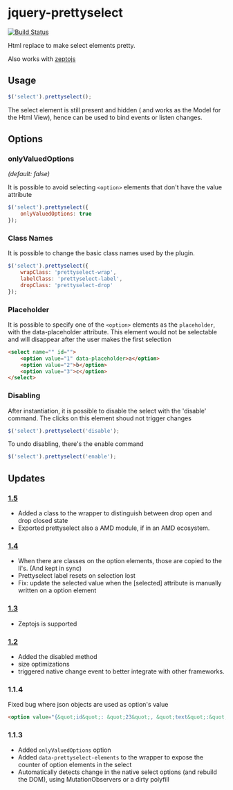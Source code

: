 jquery-prettyselect
============

[![Build Status](https://travis-ci.org/kajyr/jquery-prettyselect.svg?branch=master)](https://travis-ci.org/kajyr/jquery-prettyselect)

Html replace to make select elements pretty.

Also works with [zeptojs](http://zeptojs.com/)


## Usage
```javascript
$('select').prettyselect();
```

The select element is still present and hidden ( and works as the Model for the Html View), hence can be used to bind events or listen changes.

## Options

### onlyValuedOptions

_(default: false)_

It is possible to avoid selecting ```<option>``` elements that don't have the value attribute 

```javascript
$('select').prettyselect({
	onlyValuedOptions: true
});
```

### Class Names

It is possible to change the basic class names used by the plugin.

```javascript
$('select').prettyselect({
	wrapClass: 'prettyselect-wrap',
	labelClass: 'prettyselect-label',
	dropClass: 'prettyselect-drop'
});
```

### Placeholder

It is possible to specify one of the ```<option>``` elements as the ```placeholder```, with the data-placeholder attribute. This element would not be selectable and will disappear after the user makes the first selection

```html
<select name="" id="">
	<option value="1" data-placeholder>a</option>
	<option value="2">b</option>
	<option value="3">c</option>
</select>
```

### Disabling

After instantiation, it is possible to disable the select with the 'disable' command. The clicks on this element shoud not trigger changes

```javascript
$('select').prettyselect('disable');
```

To undo disabling, there's the enable command

```javascript
$('select').prettyselect('enable');
```

## Updates

### [1.5](https://github.com/kajyr/jquery-prettyselect/releases/tag/v1.5)
+ Added a class to the wrapper to distinguish between drop open and drop closed state
+ Exported prettyselect also a AMD module, if in an AMD ecosystem.

### [1.4](https://github.com/kajyr/jquery-prettyselect/releases/tag/v1.4.3)
+ When there are classes on the option elements, those are copied to the li's. (And kept in sync)
+ Prettyselect label resets on selection lost
+ Fix: update the selected value when the [selected] attribute is manually written on a option element


### [1.3](https://github.com/kajyr/jquery-prettyselect/releases/tag/v1.3.0)
+ Zeptojs is supported

### [1.2](https://github.com/kajyr/jquery-prettyselect/releases/tag/v1.2.9)
+ Added the disabled method
+ size optimizations
+ triggered native change event to better integrate with other frameworks.
			
### 1.1.4
Fixed bug where json objects are used as option's value
```html
<option value="{&quot;id&quot;: &quot;23&quot;, &quot;text&quot;:&quot;鄂州市&quot;}">鄂州市</option>
```

### 1.1.3
- Added ```onlyValuedOptions``` option
- Added ```data-prettyselect-elements``` to the wrapper to expose the counter of option elements in the select
- Automatically detects change in the native select options (and rebuild the DOM), using MutationObservers or a dirty polyfill
